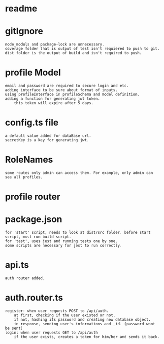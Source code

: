 # readme
# gitIgnore
    node_moduls and package-lock are unnecessary.
    coverage folder that is output of test isn't requiered to push to git.
    dist folder is the output of build and isn't required to push.
# profile Model
    email and password are required to secure login and etc.
    adding interface to be sure about format of inputs.
    using profileInterface in profileSchema and model definition.
    adding a function for generating jwt token.
        this token will expire after 5 days.

# config.ts file
    a default value added for dataBase url.
    secretKey is a key for generating jwt.

# RoleNames
    some routes only admin can access them. For example, only admin can see all profiles.

# profile router
    

# package.json 
    
    for 'start' script, needs to look at dist/src folder. before start script, must run build script.
    for 'test', uses jest and running tests one by one.
    some scripts are necessary for jest to run correctly.

# api.ts 
    auth router added.
    
# auth.router.ts
    register: when user requests POST to /api/auth.
        at first, checking if the user existed or not.
        if not, hashing its password and creating new database object.
        in response, sending user's informations and _id. (password wont be sent)
    login: when user requests GET to /api/auth
        if the user exists, creates a token for him/her and sends it back.